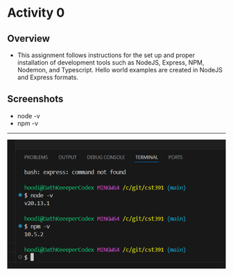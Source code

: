 # Activity 0

## Overview
- This assignment follows instructions for the set up and proper installation of development tools such as NodeJS, Express, NPM, Nodemon, and Typescript. Hello world examples are created in NodeJS and Express formats.

## Screenshots
- node -v
- npm -v

----

![node / npm -v screenshot](https://github.com/AntowanG-tech/cst391/blob/main/activities/activity0/a0%20screenshots/A0%20install%20verify%20.png "version verification commands")
